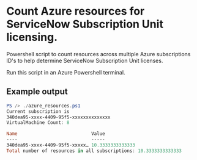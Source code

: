 # Count Azure resources for ServiceNow Subscription Unit licensing.
Powershell script to count resources across multiple Azure subscriptions ID's to help determine ServiceNow Subscription Unit licenses.

Run this script in an Azure Powershell terminal.

## Example output
```powershell
PS /> ./azure_resources.ps1
Current subscription is 
340dea95-xxxx-4409-95f5-xxxxxxxxxxxxxx
VirtualMachine Count: 8

Name                           Value
----                           -----
340dea95-xxxx-4409-95f5-xxxxx… 10.3333333333333
Total number of resources in all subscriptions: 10.3333333333333
```
